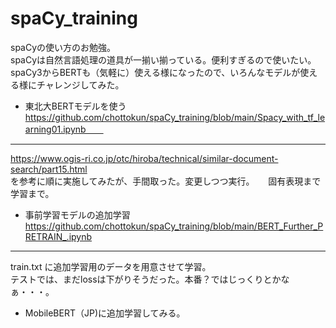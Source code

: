 # spaCy_training
spaCyの使い方のお勉強。  
spaCyは自然言語処理の道具が一揃い揃っている。便利すぎるので使いたい。spaCy3からBERTも（気軽に）使える様になったので、いろんなモデルが使える様にチャレンジしてみた。

- 東北大BERTモデルを使う  
https://github.com/chottokun/spaCy_training/blob/main/Spacy_with_tf_learning01.ipynb　　
-----
https://www.ogis-ri.co.jp/otc/hiroba/technical/similar-document-search/part15.html  
を参考に順に実施してみたが、手間取った。変更しつつ実行。  　
固有表現まで学習まで。  

- 事前学習モデルの追加学習
https://github.com/chottokun/spaCy_training/blob/main/BERT_Further_PRETRAIN_.ipynb  
-----
train.txt に追加学習用のデータを用意させて学習。  
テストでは、まだlossは下がりそうだった。本番？ではじっくりとかなぁ・・・。  

- MobileBERT（JP)に追加学習してみる。


